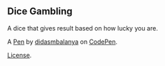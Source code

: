 Dice Gambling
-------------
A dice that gives result based on how lucky you are.

A [Pen](https://codepen.io/didasmbalanya/pen/VwLYwwR) by [didasmbalanya](https://codepen.io/didasmbalanya) on [CodePen](https://codepen.io).

[License](https://codepen.io/didasmbalanya/pen/VwLYwwR/license).
